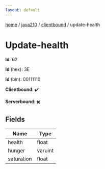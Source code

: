 ```yaml
---
layout: default
---
```


[home](/)  /  [java210](/protocol/java210)  /  [clientbound](/protocol/java210/clientbound)  /  update-health

# Update-health

**Id**: 62

**Id** (hex): 3E

**Id** (bin): 00111110

**Clientbound**: ✔️

**Serverbound**: ✖️

## Fields

Name | Type
---|---
health | float
hunger | varuint
saturation | float

